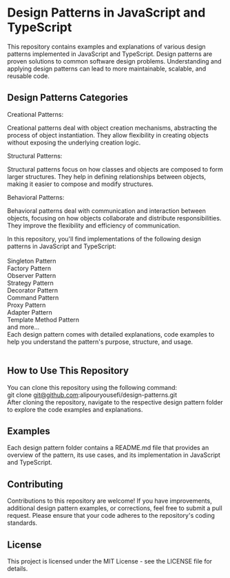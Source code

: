 # Design Patterns in JavaScript and TypeScript<br/>
This repository contains examples and explanations of various design patterns implemented in JavaScript and TypeScript. Design patterns are proven solutions to common software design problems. Understanding and applying design patterns can lead to more maintainable, scalable, and reusable code.<br/>

## Design Patterns Categories<br/>

Creational Patterns:

Creational patterns deal with object creation mechanisms, abstracting the process of object instantiation. They allow flexibility in creating objects without exposing the underlying creation logic. 

Structural Patterns:

Structural patterns focus on how classes and objects are composed to form larger structures. They help in defining relationships between objects, making it easier to compose and modify structures.

Behavioral Patterns:

Behavioral patterns deal with communication and interaction between objects, focusing on how objects collaborate and distribute responsibilities. They improve the flexibility and efficiency of communication. 

In this repository, you'll find implementations of the following design patterns in JavaScript and TypeScript:<br/>
<br/>
Singleton Pattern<br/>
Factory Pattern<br/>
Observer Pattern<br/>
Strategy Pattern<br/>
Decorator Pattern<br/>
Command Pattern<br/>
Proxy Pattern<br/>
Adapter Pattern<br/>
Template Method Pattern<br/>
and more...<br/>
Each design pattern comes with detailed explanations, code examples to help you understand the pattern's purpose, structure, and usage.<br/>
<br/>
## How to Use This Repository<br/>
You can clone this repository using the following command:<br/>
git clone git@github.com:alipouryousefi/design-patterns.git<br/>
After cloning the repository, navigate to the respective design pattern folder to explore the code examples and explanations.<br/>

## Examples<br/>
Each design pattern folder contains a README.md file that provides an overview of the pattern, its use cases, and its implementation in JavaScript and TypeScript. 

## Contributing<br/>
Contributions to this repository are welcome! If you have improvements, additional design pattern examples, or corrections, feel free to submit a pull request. Please ensure that your code adheres to the repository's coding standards.<br/>

## License<br/>
This project is licensed under the MIT License - see the LICENSE file for details.